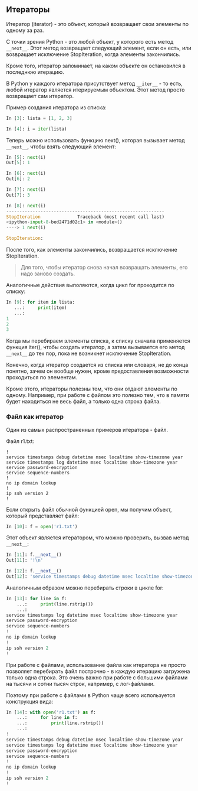 ## Итераторы

Итератор (iterator) - это объект, который возвращает свои элементы по одному за раз.

С точки зрения Python - это любой объект, у которого есть метод ```__next__```. Этот метод возвращает следующий элемент, если он есть, или возвращает исключение StopIteration, когда элементы закончились.

Кроме того, итератор запоминает, на каком объекте он остановился в последнюю итерацию.

В Python у каждого итератора присутствует метод ```__iter__``` - то есть, любой итератор является итерируемым объектом. Этот метод просто возвращает сам итератор.


Пример создания итератора из списка:
```python
In [3]: lista = [1, 2, 3]

In [4]: i = iter(lista)
```

Теперь можно использовать функцию next(), которая вызывает метод ```__next__```, чтобы взять следующий элемент:
```python
In [5]: next(i)
Out[5]: 1

In [6]: next(i)
Out[6]: 2

In [7]: next(i)
Out[7]: 3

In [8]: next(i)
------------------------------------------------------------
StopIteration              Traceback (most recent call last)
<ipython-input-8-bed2471d02c1> in <module>()
----> 1 next(i)

StopIteration:
```

После того, как элементы закончились, возвращается исключение StopIteration.

> Для того, чтобы итератор снова начал возвращать элементы, его надо заново создать.

Аналогичные действия выполяются, когда цикл for проходится по списку:
```python
In [9]: for item in lista:
   ...:     print(item)
   ...:
1
2
3

```

Когда мы перебираем элементы списка, к списку сначала применяется функция iter(), чтобы создать итератор, а затем вызывается его метод ```__next__``` до тех пор, пока не возникнет исключение StopIteration.

Конечно, когда итератор создается из списка или словаря, не до конца понятно, зачем он вообще нужен, кроме предоставления возможности проходиться по элементам.

Кроме этого, итераторы полезны тем, что они отдают элементы по одному.
Например, при работе с файлом это полезно тем, что в памяти будет находиться не весь файл, а только одна строка файла.

### Файл как итератор

Один из самых распространенных примеров итератора - файл.

Файл r1.txt:
```
!
service timestamps debug datetime msec localtime show-timezone year
service timestamps log datetime msec localtime show-timezone year
service password-encryption
service sequence-numbers
!
no ip domain lookup
!
ip ssh version 2
!
```

Если открыть файл обычной функцией open, мы получим объект, который представляет файл:
```python
In [10]: f = open('r1.txt')
```

Этот объект является итератором, что можно проверить, вызвав метод ```__next__```:
```python
In [11]: f.__next__()
Out[11]: '!\n'

In [12]: f.__next__()
Out[12]: 'service timestamps debug datetime msec localtime show-timezone year\n'

```


Аналогичным образом можно перебирать строки в цикле for:
```python
In [13]: for line in f:
    ...:     print(line.rstrip())
    ...:
service timestamps log datetime msec localtime show-timezone year
service password-encryption
service sequence-numbers
!
no ip domain lookup
!
ip ssh version 2
!
```

При работе с файлами, использование файла как итератора не просто позволяет перебирать файл построчно - в каждую итерацию загружена только одна строка.
Это очень важно при работе с большими файлами на тысячи и сотни тысяч строк, например, с лог-файлами.

Поэтому при работе с файлами в Python чаще всего используется конструкция вида:
```python
In [14]: with open('r1.txt') as f:
    ...:     for line in f:
    ...:         print(line.rstrip())
    ...:
!
service timestamps debug datetime msec localtime show-timezone year
service timestamps log datetime msec localtime show-timezone year
service password-encryption
service sequence-numbers
!
no ip domain lookup
!
ip ssh version 2
!
```


